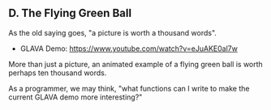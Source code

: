 ## D. The Flying Green Ball

As the old saying goes, "a picture is worth a thousand words".

- GLAVA Demo: https://www.youtube.com/watch?v=eJuAKE0al7w

More than just a picture, an animated example of a flying green ball is worth perhaps ten thousand words.

As a programmer, we may think, "what functions can I write to make the current GLAVA demo more interesting?"


